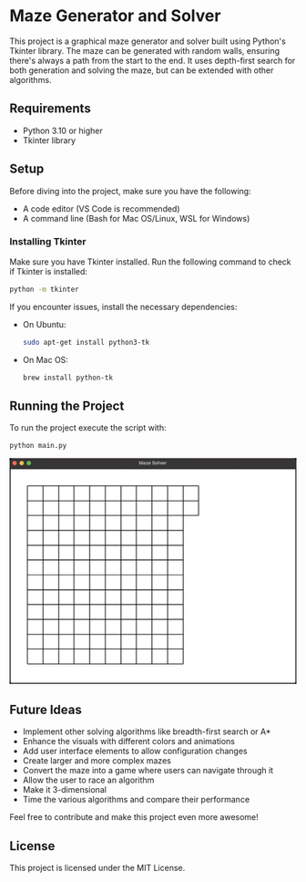 # Maze Generator and Solver

This project is a graphical maze generator and solver built using Python's Tkinter library. The maze can be generated with random walls, ensuring there's always a path from the start to the end. It uses depth-first search for both generation and solving the maze, but can be extended with other algorithms.

## Requirements

- Python 3.10 or higher
- Tkinter library

## Setup

Before diving into the project, make sure you have the following:

- A code editor (VS Code is recommended)
- A command line (Bash for Mac OS/Linux, WSL for Windows)

### Installing Tkinter

Make sure you have Tkinter installed. Run the following command to check if Tkinter is installed:

```bash
python -m tkinter
```

If you encounter issues, install the necessary dependencies:

- On Ubuntu:
  ```bash
  sudo apt-get install python3-tk
  ```
- On Mac OS:
  ```bash
  brew install python-tk
  ```

## Running the Project

To run the project execute the script with:

```bash
python main.py
```

![Maze Example](maze.gif)

## Future Ideas

- Implement other solving algorithms like breadth-first search or A\*
- Enhance the visuals with different colors and animations
- Add user interface elements to allow configuration changes
- Create larger and more complex mazes
- Convert the maze into a game where users can navigate through it
- Allow the user to race an algorithm
- Make it 3-dimensional
- Time the various algorithms and compare their performance

Feel free to contribute and make this project even more awesome!

## License

This project is licensed under the MIT License.
